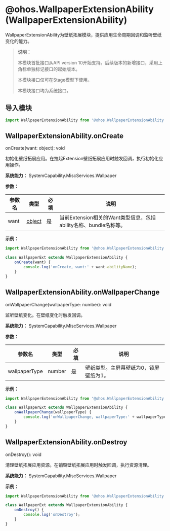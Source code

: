 # @ohos.WallpaperExtensionAbility (WallpaperExtensionAbility)

WallpaperExtensionAbility为壁纸拓展模块，提供应用生命周期回调和监听壁纸变化的能力。

> **说明：**
>
> 本模块首批接口从API version 10开始支持。后续版本的新增接口，采用上角标单独标记接口的起始版本。
>
> 本模块接口仅可在Stage模型下使用。
>
> 本模块接口均为系统接口。

## 导入模块

```js
import WallpaperExtensionAbility from '@ohos.WallpaperExtensionAbility';
```

## WallpaperExtensionAbility.onCreate

onCreate(want: object): void

初始化壁纸拓展应用。在拉起Extension壁纸拓展应用时触发回调，执行初始化应用操作。

**系统能力：** SystemCapability.MiscServices.Wallpaper

**参数：**

| 参数名 | 类型          | 必填 | 说明                             |
| ------ | ----------- | ---- | ------------------------------- |
| want   | [object](js-apis-app-ability-want.md) | 是   | 当前Extension相关的Want类型信息，包括ability名称、bundle名称等。 |

**示例：**

```js
import WallpaperExtensionAbility from '@ohos.WallpaperExtensionAbility';

class WallpaperExt extends WallpaperExtensionAbility {
    onCreate(want) {
        console.log('onCreate, want:' + want.abilityName);
    }
}
```

## WallpaperExtensionAbility.onWallpaperChange

onWallpaperChange(wallpaperType: number): void

监听壁纸变化。在壁纸变化时触发回调。

**系统能力：** SystemCapability.MiscServices.Wallpaper

**参数：**

| 参数名 | 类型        | 必填 | 说明                   |
| ------ | --------- | --- |----------------------|
| wallpaperType  | number | 是  | 壁纸类型。主屏幕壁纸为0，锁屏壁纸为1。 |

**示例：**

```js
import WallpaperExtensionAbility from '@ohos.WallpaperExtensionAbility';

class WallpaperExt extends WallpaperExtensionAbility {
    onWallpaperChange(wallpaperType) {
        console.log('onWallpaperChange, wallpaperType:' + wallpaperType);
    }
}
```

## WallpaperExtensionAbility.onDestroy

onDestroy(): void

清理壁纸拓展应用资源。在销毁壁纸拓展应用时触发回调，执行资源清理。

**系统能力：** SystemCapability.MiscServices.Wallpaper

**示例：**

```js
import WallpaperExtensionAbility from '@ohos.WallpaperExtensionAbility';

class WallpaperExt extends WallpaperExtensionAbility {
    onDestroy() {
        console.log('onDestroy');
    }
}
```
